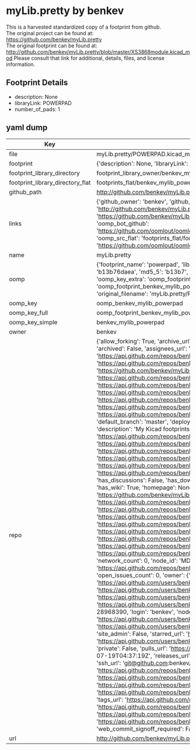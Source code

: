 # myLib.pretty by benkev  
This is a harvested standardized copy of a footprint from github.  
The original project can be found at:  
https://github.com/benkev/myLib.pretty  
The original footprint can be found at:
http://github.com/benkev/myLib.pretty/blob/master/XS3868module.kicad_mod
Please consult that link for additional, details, files, and license information.  
## Footprint Details
* description: None  
* libraryLink: POWERPAD  
* number_of_pads: 1  
## yaml dump  
| Key | Value |  
| --- | --- |  
| file | myLib.pretty/POWERPAD.kicad_mod |  
| footprint | {'description': None, 'libraryLink': 'POWERPAD', 'number_of_pads': 1} |  
| footprint_library_directory | footprint_library_owner/benkev_myLib.pretty |  
| footprint_library_directory_flat | footprints_flat/benkev_mylib_powerpad/working |  
| github_path | http://github.com/benkev/myLib.pretty/blob/master/POWERPAD.kicad_mod |  
| links | {'github_owner': 'benkev', 'github_repo_name': 'myLib.pretty', 'github_src': 'http://github.com/benkev/myLib.pretty/blob/master/XS3868module.kicad_mod', 'github_src_repo': 'https://github.com/benkev/myLib.pretty', 'oomp_bot': 'footprints/benkev_mylib_powerpad/working', 'oomp_bot_github': 'https://github.com/oomlout/oomlout_oomp_footprint_bot/tree/main/footprints/benkev_mylib_powerpad/working', 'oomp_src_flat': 'footprints_flat/footprints_flat/benkev_mylib_powerpad/working', 'oomp_src_flat_github': 'https://github.com/oomlout/oomlout_oomp_footprint_src/tree/main/footprints_flat/benkev_mylib_powerpad/working'} |  
| name | myLib.pretty |  
| oomp | {'footprint_name': 'powerpad', 'library_name': 'mylib', 'md5': 'b13b76daeac2b00fa490bf1c92750207', 'md5_10': 'b13b76daea', 'md5_5': 'b13b7', 'md5_6': 'b13b76', 'oomp_key': 'oomp_benkev_mylib_powerpad', 'oomp_key_extra': 'oomp_footprint_benkev_mylib_powerpad', 'oomp_key_full': 'oomp_footprint_benkev_mylib_powerpad_b13b76', 'oomp_key_simple': 'benkev_mylib_powerpad', 'original_filename': 'myLib.pretty/POWERPAD.kicad_mod', 'owner_name': 'benkev'} |  
| oomp_key | oomp_benkev_mylib_powerpad |  
| oomp_key_full | oomp_footprint_benkev_mylib_powerpad |  
| oomp_key_simple | benkev_mylib_powerpad |  
| owner | benkev |  
| repo | {'allow_forking': True, 'archive_url': 'https://api.github.com/repos/benkev/myLib.pretty/{archive_format}{/ref}', 'archived': False, 'assignees_url': 'https://api.github.com/repos/benkev/myLib.pretty/assignees{/user}', 'blobs_url': 'https://api.github.com/repos/benkev/myLib.pretty/git/blobs{/sha}', 'branches_url': 'https://api.github.com/repos/benkev/myLib.pretty/branches{/branch}', 'clone_url': 'https://github.com/benkev/myLib.pretty.git', 'collaborators_url': 'https://api.github.com/repos/benkev/myLib.pretty/collaborators{/collaborator}', 'comments_url': 'https://api.github.com/repos/benkev/myLib.pretty/comments{/number}', 'commits_url': 'https://api.github.com/repos/benkev/myLib.pretty/commits{/sha}', 'compare_url': 'https://api.github.com/repos/benkev/myLib.pretty/compare/{base}...{head}', 'contents_url': 'https://api.github.com/repos/benkev/myLib.pretty/contents/{+path}', 'contributors_url': 'https://api.github.com/repos/benkev/myLib.pretty/contributors', 'created_at': '2017-07-19T04:35:15Z', 'default_branch': 'master', 'deployments_url': 'https://api.github.com/repos/benkev/myLib.pretty/deployments', 'description': 'My Kicad footprints library', 'disabled': False, 'downloads_url': 'https://api.github.com/repos/benkev/myLib.pretty/downloads', 'events_url': 'https://api.github.com/repos/benkev/myLib.pretty/events', 'fork': False, 'forks': 0, 'forks_count': 0, 'forks_url': 'https://api.github.com/repos/benkev/myLib.pretty/forks', 'full_name': 'benkev/myLib.pretty', 'git_commits_url': 'https://api.github.com/repos/benkev/myLib.pretty/git/commits{/sha}', 'git_refs_url': 'https://api.github.com/repos/benkev/myLib.pretty/git/refs{/sha}', 'git_tags_url': 'https://api.github.com/repos/benkev/myLib.pretty/git/tags{/sha}', 'git_url': 'git://github.com/benkev/myLib.pretty.git', 'has_discussions': False, 'has_downloads': True, 'has_issues': True, 'has_pages': False, 'has_projects': True, 'has_wiki': True, 'homepage': None, 'hooks_url': 'https://api.github.com/repos/benkev/myLib.pretty/hooks', 'html_url': 'https://github.com/benkev/myLib.pretty', 'id': 97673212, 'is_template': False, 'issue_comment_url': 'https://api.github.com/repos/benkev/myLib.pretty/issues/comments{/number}', 'issue_events_url': 'https://api.github.com/repos/benkev/myLib.pretty/issues/events{/number}', 'issues_url': 'https://api.github.com/repos/benkev/myLib.pretty/issues{/number}', 'keys_url': 'https://api.github.com/repos/benkev/myLib.pretty/keys{/key_id}', 'labels_url': 'https://api.github.com/repos/benkev/myLib.pretty/labels{/name}', 'language': None, 'languages_url': 'https://api.github.com/repos/benkev/myLib.pretty/languages', 'license': None, 'merges_url': 'https://api.github.com/repos/benkev/myLib.pretty/merges', 'milestones_url': 'https://api.github.com/repos/benkev/myLib.pretty/milestones{/number}', 'mirror_url': None, 'name': 'myLib.pretty', 'network_count': 0, 'node_id': 'MDEwOlJlcG9zaXRvcnk5NzY3MzIxMg==', 'notifications_url': 'https://api.github.com/repos/benkev/myLib.pretty/notifications{?since,all,participating}', 'open_issues': 0, 'open_issues_count': 0, 'owner': {'avatar_url': 'https://avatars.githubusercontent.com/u/28968390?v=4', 'events_url': 'https://api.github.com/users/benkev/events{/privacy}', 'followers_url': 'https://api.github.com/users/benkev/followers', 'following_url': 'https://api.github.com/users/benkev/following{/other_user}', 'gists_url': 'https://api.github.com/users/benkev/gists{/gist_id}', 'gravatar_id': '', 'html_url': 'https://github.com/benkev', 'id': 28968390, 'login': 'benkev', 'node_id': 'MDQ6VXNlcjI4OTY4Mzkw', 'organizations_url': 'https://api.github.com/users/benkev/orgs', 'received_events_url': 'https://api.github.com/users/benkev/received_events', 'repos_url': 'https://api.github.com/users/benkev/repos', 'site_admin': False, 'starred_url': 'https://api.github.com/users/benkev/starred{/owner}{/repo}', 'subscriptions_url': 'https://api.github.com/users/benkev/subscriptions', 'type': 'User', 'url': 'https://api.github.com/users/benkev'}, 'private': False, 'pulls_url': 'https://api.github.com/repos/benkev/myLib.pretty/pulls{/number}', 'pushed_at': '2017-07-19T04:37:19Z', 'releases_url': 'https://api.github.com/repos/benkev/myLib.pretty/releases{/id}', 'size': 17, 'ssh_url': 'git@github.com:benkev/myLib.pretty.git', 'stargazers_count': 0, 'stargazers_url': 'https://api.github.com/repos/benkev/myLib.pretty/stargazers', 'statuses_url': 'https://api.github.com/repos/benkev/myLib.pretty/statuses/{sha}', 'subscribers_count': 0, 'subscribers_url': 'https://api.github.com/repos/benkev/myLib.pretty/subscribers', 'subscription_url': 'https://api.github.com/repos/benkev/myLib.pretty/subscription', 'svn_url': 'https://github.com/benkev/myLib.pretty', 'tags_url': 'https://api.github.com/repos/benkev/myLib.pretty/tags', 'teams_url': 'https://api.github.com/repos/benkev/myLib.pretty/teams', 'temp_clone_token': None, 'topics': [], 'trees_url': 'https://api.github.com/repos/benkev/myLib.pretty/git/trees{/sha}', 'updated_at': '2017-07-19T04:35:15Z', 'url': 'https://api.github.com/repos/benkev/myLib.pretty', 'visibility': 'public', 'watchers': 0, 'watchers_count': 0, 'web_commit_signoff_required': False} |  
| url | http://github.com/benkev/myLib.pretty |  

